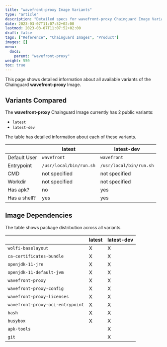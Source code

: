 ```yaml
---
title: "wavefront-proxy Image Variants"
type: "article"
description: "Detailed specs for wavefront-proxy Chainguard Image Variants"
date: 2023-03-07T11:07:52+02:00
lastmod: 2023-03-07T11:07:52+02:00
draft: false
tags: ["Reference", "Chainguard Images", "Product"]
images: []
menu:
  docs:
    parent: "wavefront-proxy"
weight: 550
toc: true
---
```


This page shows detailed information about all available variants of the Chainguard **wavefront-proxy** Image.

## Variants Compared
The **wavefront-proxy** Chainguard Image currently has 2 public variants: 

- `latest`
- `latest-dev`

The table has detailed information about each of these variants.

|              | latest                  | latest-dev              |
|--------------|-------------------------|-------------------------|
| Default User | `wavefront`             | `wavefront`             |
| Entrypoint   | `/usr/local/bin/run.sh` | `/usr/local/bin/run.sh` |
| CMD          | not specified           | not specified           |
| Workdir      | not specified           | not specified           |
| Has apk?     | no                      | yes                     |
| Has a shell? | yes                     | yes                     |

## Image Dependencies
The table shows package distribution across all variants.

|                                  | latest | latest-dev |
|----------------------------------|--------|------------|
| `wolfi-baselayout`               | X      | X          |
| `ca-certificates-bundle`         | X      | X          |
| `openjdk-11-jre`                 | X      | X          |
| `openjdk-11-default-jvm`         | X      | X          |
| `wavefront-proxy`                | X      | X          |
| `wavefront-proxy-config`         | X      | X          |
| `wavefront-proxy-licenses`       | X      | X          |
| `wavefront-proxy-oci-entrypoint` | X      | X          |
| `bash`                           | X      | X          |
| `busybox`                        | X      | X          |
| `apk-tools`                      |        | X          |
| `git`                            |        | X          |


